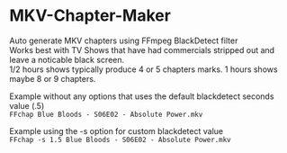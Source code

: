 # MKV-Chapter-Maker
Auto generate MKV chapters using FFmpeg BlackDetect filter   
Works best with TV Shows that have had commercials stripped out and leave a noticable black screen.   
1/2 hours shows typically produce 4 or 5 chapters marks. 1 hours shows maybe 8 or 9 chapters.   
   
   
Example without any options that uses the default blackdetect seconds value (.5)   
```FFchap Blue Bloods - S06E02 - Absolute Power.mkv```   
   
   Example using the -s option for custom blackdetect value   
   ```FFchap -s 1.5 Blue Bloods - S06E02 - Absolute Power.mkv```   
   
